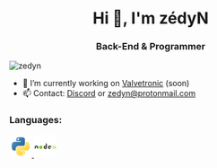 <h1 align="center">Hi 👋, I'm zédyN</h1>
<h3 align="center">Back-End & Programmer </h3>

<p align="left"> <img src="https://komarev.com/ghpvc/?username=zedyn&label=Profile%20views&color=0e75b6&style=flat" alt="zedyn" /> </p>

- 🔭 I’m currently working on [Valvetronic](https://https://github.com/zedyn/) (soon)
- 📫 Contact: [Discord](https://discord.com/users/559116776257093653) or [zedyn@protonmail.com](mailto:zedyn@protonmail.com)



<h3 align="left">Languages:</h3>
<p align="left"><a href="https://www.python.org" target="_blank"> <img src="https://raw.githubusercontent.com/devicons/devicon/master/icons/python/python-original.svg" alt="python" width="40" height="40"/> </a>
<a href="https://nodejs.org" target="_blank"> <img src="https://raw.githubusercontent.com/devicons/devicon/master/icons/nodejs/nodejs-original-wordmark.svg" alt="nodejs" width="40" height="40"/> </a>
</p>

